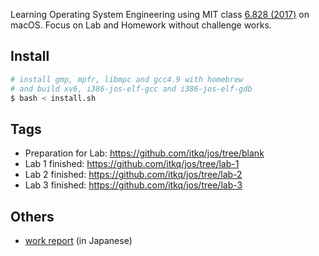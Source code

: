Learning Operating System Engineering using MIT class [6.828 (2017)](https://pdos.csail.mit.edu/6.828/2017/overview.html) on macOS. Focus on Lab and Homework without challenge works.

## Install
```sh
# install gmp, mpfr, libmpc and gcc4.9 with homebrew
# and build xv6, i386-jos-elf-gcc and i386-jos-elf-gdb
$ bash < install.sh
```

## Tags
- Preparation for Lab: https://github.com/itkq/jos/tree/blank
- Lab 1 finished: https://github.com/itkq/jos/tree/lab-1
- Lab 2 finished: https://github.com/itkq/jos/tree/lab-2
- Lab 3 finished: https://github.com/itkq/jos/tree/lab-3

## Others
- [work report](http://itkq.hatenablog.com/archive/category/JOS) (in Japanese)
